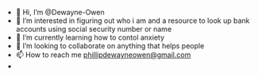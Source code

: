 - 👋 Hi, I’m @Dewayne-Owen
- 👀 I’m interested in figuring out who i am and a resource to look up bank accounts using social security number or name
- 🌱 I’m currently learning how to contol anxiety
- 💞️ I’m looking to collaborate on anything that helps people
- 📫 How to reach me phillipdewayneowen@gmail.com
- 

<!---
Dewayne-Owen/Dewayne-Owen is a ✨ special ✨ repository because its `README.md` (this file) appears on your GitHub profile.
You can click the Preview link to take a look at your changes.
--->
